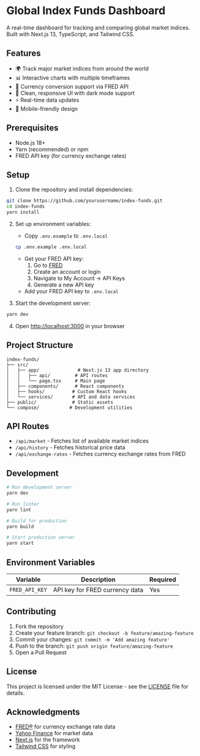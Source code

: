 # Global Index Funds Dashboard

A real-time dashboard for tracking and comparing global market indices. Built with Next.js 13, TypeScript, and Tailwind CSS.

## Features

- 🌍 Track major market indices from around the world
- 📊 Interactive charts with multiple timeframes
- 💱 Currency conversion support via FRED API
- 🎨 Clean, responsive UI with dark mode support
- ⚡ Real-time data updates
- 📱 Mobile-friendly design

## Prerequisites

- Node.js 18+ 
- Yarn (recommended) or npm
- FRED API key (for currency exchange rates)

## Setup

1. Clone the repository and install dependencies:
```bash
git clone https://github.com/yourusername/index-funds.git
cd index-funds
yarn install
```

2. Set up environment variables:
   - Copy `.env.example` to `.env.local`
   ```bash
   cp .env.example .env.local
   ```
   - Get your FRED API key:
     1. Go to [FRED](https://fred.stlouisfed.org/)
     2. Create an account or login
     3. Navigate to My Account -> API Keys
     4. Generate a new API key
   - Add your FRED API key to `.env.local`

3. Start the development server:
```bash
yarn dev
```

4. Open [http://localhost:3000](http://localhost:3000) in your browser

## Project Structure

```
index-funds/
├── src/
│   ├── app/              # Next.js 13 app directory
│   │   ├── api/         # API routes
│   │   └── page.tsx     # Main page
│   ├── components/      # React components
│   ├── hooks/          # Custom React hooks
│   └── services/       # API and data services
├── public/             # Static assets
└── compose/           # Development utilities
```

## API Routes

- `/api/market` - Fetches list of available market indices
- `/api/history` - Fetches historical price data
- `/api/exchange-rates` - Fetches currency exchange rates from FRED

## Development

```bash
# Run development server
yarn dev

# Run linter
yarn lint

# Build for production
yarn build

# Start production server
yarn start
```

## Environment Variables

| Variable | Description | Required |
|----------|-------------|----------|
| `FRED_API_KEY` | API key for FRED currency data | Yes |

## Contributing

1. Fork the repository
2. Create your feature branch: `git checkout -b feature/amazing-feature`
3. Commit your changes: `git commit -m 'Add amazing feature'`
4. Push to the branch: `git push origin feature/amazing-feature`
5. Open a Pull Request

## License

This project is licensed under the MIT License - see the [LICENSE](LICENSE) file for details.

## Acknowledgments

- [FRED®](https://fred.stlouisfed.org/) for currency exchange rate data
- [Yahoo Finance](https://finance.yahoo.com/) for market data
- [Next.js](https://nextjs.org/) for the framework
- [Tailwind CSS](https://tailwindcss.com/) for styling
